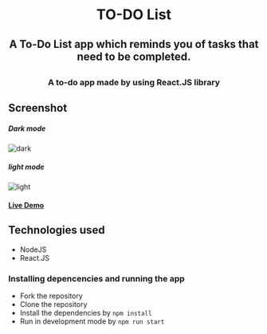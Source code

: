 <h1 align="center" >TO-DO List</h1>
<h2 align="center" >A To-Do List app which reminds you of tasks that need to be completed. <h2>

<h3 align="center">A to-do app made by using React.JS library</h3>

## Screenshot
##### Dark mode
![dark](https://user-images.githubusercontent.com/65029559/136790245-5bf49193-3579-4622-9223-7e32501c44dd.png)

##### light mode
![light](https://user-images.githubusercontent.com/65029559/136790419-f0eeaa10-5fc9-4c86-8aab-8ae1559830cd.png)

#### [Live Demo](https://to-do-list.herokuapp.com/)

## Technologies used
* NodeJS
* React.JS

### Installing depencencies and running the app
* Fork the repository
* Clone the repository
* Install the dependencies by `npm install`
* Run in development mode by `npm run start`



